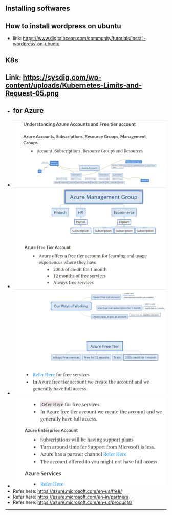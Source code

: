 ## Installing softwares

## How to install wordpress on ubuntu 

* link: https://www.digitalocean.com/community/tutorials/install-wordpress-on-ubuntu 

## K8s
 Link: https://sysdig.com/wp-content/uploads/Kubernetes-Limits-and-Request-05.png
 ------------------------------------------------------------------------------
* ## for Azure 
*  ![preview](images/Azure/az1.png)
*  ![preview](images/Azure/az2.png)
*  ![preview](images/Azure/az3.png)
*  ![preview](images/Azure/az4.png)
*  Refer here: https://azure.microsoft.com/en-us/free/
*  Refer here: https://azure.microsoft.com/en-in/partners
*  Refer here: https://azure.microsoft.com/en-us/products/
  *************************************************************************